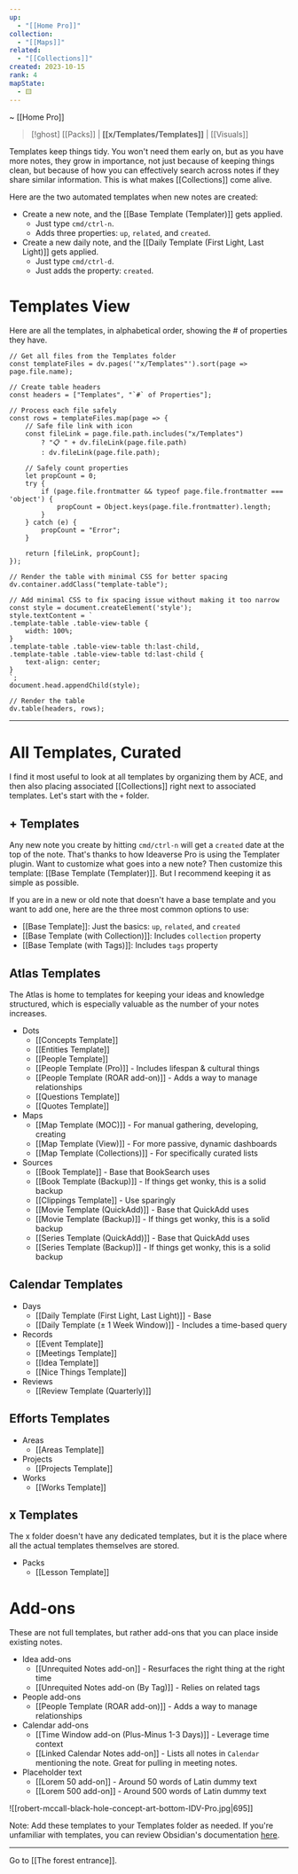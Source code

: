 ```yaml
---
up:
  - "[[Home Pro]]"
collection:
  - "[[Maps]]"
related:
  - "[[Collections]]"
created: 2023-10-15
rank: 4
mapState:
  - 🟨
---
```

~ [[Home Pro]] 

> [!ghost] [[Packs]] | **[[x/Templates/Templates]]** | [[Visuals]] 

Templates keep things tidy. You won't need them early on, but as you have more notes, they grow in importance, not just because of keeping things clean, but because of how you can effectively search across notes if they share similar information. This is what makes [[Collections]] come alive.

Here are the two automated templates when new notes are created:

- Create a new note, and the [[Base Template (Templater)]] gets applied. 
	- Just type `cmd/ctrl-n`. 
	- Adds three properties: `up`, `related`, and `created`.
- Create a new daily note, and the [[Daily Template (First Light, Last Light)]] gets applied.
	- Just type `cmd/ctrl-d`.
	- Just adds the property: `created`. 

# Templates View

Here are all the templates, in alphabetical order, showing the # of properties they have. 

```dataviewjs
// Get all files from the Templates folder
const templateFiles = dv.pages('"x/Templates"').sort(page => page.file.name);

// Create table headers
const headers = ["Templates", "`#` of Properties"];

// Process each file safely
const rows = templateFiles.map(page => {
    // Safe file link with icon
    const fileLink = page.file.path.includes("x/Templates") 
        ? "📋 " + dv.fileLink(page.file.path)
        : dv.fileLink(page.file.path);
    
    // Safely count properties
    let propCount = 0;
    try {
        if (page.file.frontmatter && typeof page.file.frontmatter === 'object') {
            propCount = Object.keys(page.file.frontmatter).length;
        }
    } catch (e) {
        propCount = "Error";
    }
    
    return [fileLink, propCount];
});

// Render the table with minimal CSS for better spacing
dv.container.addClass("template-table");

// Add minimal CSS to fix spacing issue without making it too narrow
const style = document.createElement('style');
style.textContent = `
.template-table .table-view-table {
    width: 100%;
}
.template-table .table-view-table th:last-child,
.template-table .table-view-table td:last-child {
    text-align: center;
}
`;
document.head.appendChild(style);

// Render the table
dv.table(headers, rows);
```

---

# All Templates, Curated

I find it most useful to look at all templates by organizing them by ACE, and then also placing associated [[Collections]] right next to associated templates. Let's start with the `+` folder.
## + Templates
Any new note you create by hitting `cmd/ctrl-n` will get a `created` date at the top of the note. That's thanks to how Ideaverse Pro is using the Templater plugin. Want to customize what goes into a new note? Then customize this template: [[Base Template (Templater)]]. But I recommend keeping it as simple as possible.

If you are in a new or old note that doesn't have a base template and you want to add one, here are the three most common options to use:

- [[Base Template]]: Just the basics: `up`, `related`, and `created`
- [[Base Template (with Collection)]]: Includes `collection` property
- [[Base Template (with Tags)]]: Includes `tags` property

## Atlas Templates
The Atlas is home to templates for keeping your ideas and knowledge structured, which is especially valuable as the number of your notes increases.

- Dots
	- [[Concepts Template]] 
	- [[Entities Template]] 
	- [[People Template]] 
	- [[People Template (Pro)]] - Includes lifespan & cultural things
	- [[People Template (ROAR add-on)]] - Adds a way to manage relationships
	- [[Questions Template]] 
	- [[Quotes Template]] 
- Maps
	- [[Map Template (MOC)]] - For manual gathering, developing, creating
	- [[Map Template (View)]] - For more passive, dynamic dashboards
	- [[Map Template (Collections)]] - For specifically curated lists
- Sources
	- [[Book Template]] - Base that BookSearch uses
	- [[Book Template (Backup)]] - If things get wonky, this is a solid backup
	- [[Clippings Template]] - Use sparingly
	- [[Movie Template (QuickAdd)]] - Base that QuickAdd uses
	- [[Movie Template (Backup)]] - If things get wonky, this is a solid backup
	- [[Series Template (QuickAdd)]] - Base that QuickAdd uses
	- [[Series Template (Backup)]] - If things get wonky, this is a solid backup

## Calendar Templates

- Days
	- [[Daily Template (First Light, Last Light)]] - Base
	- [[Daily Template (± 1 Week Window)]] - Includes a time-based query
- Records
	- [[Event Template]] 
	- [[Meetings Template]] 
	- [[Idea Template]] 
	- [[Nice Things Template]] 
- Reviews
	- [[Review Template (Quarterly)]] 

## Efforts Templates

- Areas 
	- [[Areas Template]] 
- Projects
	- [[Projects Template]] 
- Works
	- [[Works Template]] 

## x Templates
The x folder doesn't have any dedicated templates, but it is the place where all the actual templates themselves are stored. 

- Packs
	- [[Lesson Template]] 

# Add-ons
These are not full templates, but rather add-ons that you can place inside existing notes.

- Idea add-ons
	- [[Unrequited Notes add-on]] - Resurfaces the right thing at the right time
	- [[Unrequited Notes add-on (By Tag)]] - Relies on related tags
- People add-ons
	- [[People Template (ROAR add-on)]] - Adds a way to manage relationships
- Calendar add-ons
	- [[Time Window add-on (Plus-Minus 1-3 Days)]] - Leverage time context
	- [[Linked Calendar Notes add-on]] - Lists all notes in `Calendar` mentioning the note. Great for pulling in meeting notes.
- Placeholder text
	- [[Lorem 50 add-on]] - Around 50 words of Latin dummy text
	- [[Lorem 500 add-on]] - Around 500 words of Latin dummy text

![[robert-mccall-black-hole-concept-art-bottom-IDV-Pro.jpg|695]]

Note: Add these templates to your Templates folder as needed. If you're unfamiliar with templates, you can review Obsidian's documentation [here](https://help.obsidian.md/Plugins/Templates).


---


Go to [[The forest entrance]].


